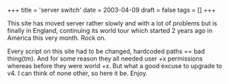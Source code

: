 +++
title = 'server switch'
date = 2003-04-09
draft = false
tags = []
+++

This site has moved server rather slowly and with a lot of problems but is finally in England, 
continuing its world tour which started 2 years ago in America this very month. Rock on.

Every script on this site had to be changed, 
hardcoded paths == bad thing(tm). 
And for some reason they all needed user +x permissions 
whereas before they were world +x. 
But what a good excuse to upgrade to v4. 
I can think of none other, so here it be. Enjoy.

